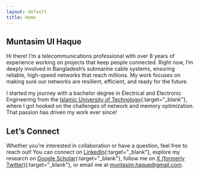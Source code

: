 ```yaml
---
layout: default
title: Home
---
```


## Muntasim Ul Haque

Hi there! I’m a telecommunications professional with over 8 years of experience working on projects that keep people connected. Right now, I’m deeply involved in Bangladesh’s submarine cable systems, ensuring reliable, high-speed networks that reach millions. My work focuses on making sure our networks are resilient, efficient, and ready for the future.

I started my journey with a bachelor degree in Electrical and Electronic Engineering from the [Islamic University of Technology](https://www.iutoic-dhaka.edu/){:target="_blank"}, where I got hooked on the challenges of network and memory optimization. That passion has driven my work ever since!

## Let’s Connect

Whether you’re interested in collaboration or have a question, feel free to reach out! You can connect on [LinkedIn](https://www.linkedin.com/in/muntasimulhaque/){:target="_blank"}, explore my research on [Google Scholar](https://scholar.google.com/citations?hl=en&user=qsD8a0MAAAAJ&view_op=list_works&sortby=pubdate){:target="_blank"}, follow me on [X (formerly Twitter)](https://x.com/muntasimulhaque){:target="_blank"}, or email me at [muntasim.haque@gmail.com](mailto:muntasim.haque@gmail.com).